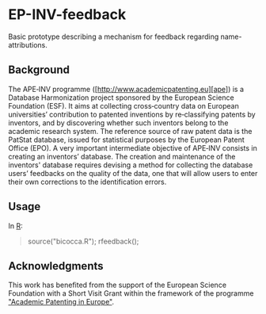 EP-INV-feedback
==============
Basic prototype describing a mechanism for feedback regarding name-attributions.

Background
----------
The APE‐INV programme ([http://www.academicpatenting.eu][ape]) is a Database 
Harmonization project sponsored by the European Science Foundation (ESF). 
It aims at collecting cross‐country data on European universities’ contribution
to patented inventions by re‐classifying patents by inventors, and by 
discovering whether such inventors belong to the academic research system. 
The reference source of raw patent data is the PatStat database, issued for 
statistical purposes by the European Patent Office (EPO). A very important 
intermediate objective of APE‐INV consists in creating an inventors’ database.
The creation and maintenance of the inventors' database requires devising a 
method for collecting the database users’ feedbacks on the quality of the data, one that will allow users to enter their own corrections to the identification 
errors. 

Usage
-----
In [R](http://www.r-project.org):

   > source("bicocca.R");
   > rfeedback();

Acknowledgments
---------------
This work has benefited from the support of the European Science Foundation 
with a Short Visit Grant within the framework of the programme 
["Academic Patenting in Europe"][ape].


[ape]: http://www.esf-ape-inv.eu 
